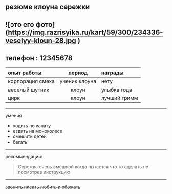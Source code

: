 ## резюме клоуна сережки
![это его фото] (https://img.razrisyika.ru/kart/59/300/234336-veselyy-kloun-28.jpg
)
---
телефон : 12345678
---
|опыт работы|период|награды|
|:-|:-:|:-|
|корпорация смеха|ученик клоуна|нету|
|веселый шутник|клоун|улыбка года|
|цирк|клоун|лучший гримм|

***
 умения 
* ходить по канату
* ездить на моноколесе
* смешить детей
* бегать

***
рекоммендации:
> Сережка очень смешной когда пытается что то сделать не посмотрев инструкцию

***
~~звонить писать любить и обожать~~ 
